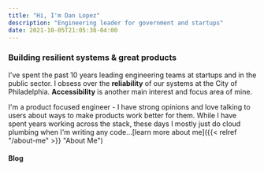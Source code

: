 ```yaml
---
title: "Hi, I'm Dan Lopez"
description: "Engineering leader for government and startups"
date: 2021-10-05T21:05:38-04:00
---
```

### Building resilient systems & great products

I've spent the past 10 years leading engineering teams at startups and in the public sector. I obsess over the **reliability** of our systems at the City of Philadelphia. **Accessibility** is another main interest and focus area of mine.

I'm a product focused engineer - I have strong opinions and love talking to users about ways to make products work better for them. While I have spent years working across the stack, these days I mostly just do cloud plumbing when I'm writing any code...[learn more about me]({{< relref "/about-me" >}} "About Me")

#### Blog
